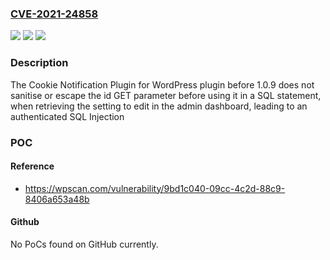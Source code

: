 ### [CVE-2021-24858](https://cve.mitre.org/cgi-bin/cvename.cgi?name=CVE-2021-24858)
![](https://img.shields.io/static/v1?label=Product&message=Cookie%20Notification%20Plugin%20for%20WordPress%20%E2%80%93%20WP%20Cookie%20User%20Info&color=blue)
![](https://img.shields.io/static/v1?label=Version&message=1.0.9%3C%201.0.9%20&color=brighgreen)
![](https://img.shields.io/static/v1?label=Vulnerability&message=CWE-89%20SQL%20Injection&color=brighgreen)

### Description

The Cookie Notification Plugin for WordPress plugin before 1.0.9 does not sanitise or escape the id GET parameter before using it in a SQL statement, when retrieving the setting to edit in the admin dashboard, leading to an authenticated SQL Injection

### POC

#### Reference
- https://wpscan.com/vulnerability/9bd1c040-09cc-4c2d-88c9-8406a653a48b

#### Github
No PoCs found on GitHub currently.

